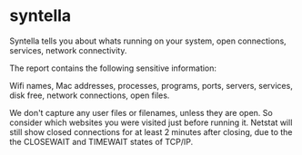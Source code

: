 # syntella
Syntella tells you about whats running on your system, open connections, services, network connectivity.

The report contains the following sensitive information:

Wifi names, Mac addresses, processes, programs, ports, servers, services, disk free, network connections, open files.

We don't capture any user files or filenames, unless they are open. So consider which websites you were visited just before running it. Netstat will still show closed connections for at least 2 minutes after closing, due to the the CLOSEWAIT and TIMEWAIT states of TCP/IP.
